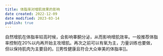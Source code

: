```yaml
---
title: 体脂率对增肌效果的影响
date created: 2022-12-09
date modified: 2023-03-14
publish: true
---
```


自然增肌在体脂率较高时候，会影响睾酮分泌，从而影响增肌效率。一般推荐体脂率控制在20%以内再开始主攻增肌。再次之前可以有氧为主，力量训练也要做，但以保持肌肉为主要目的。[[男性健康且符合大众审美的体脂率]]。